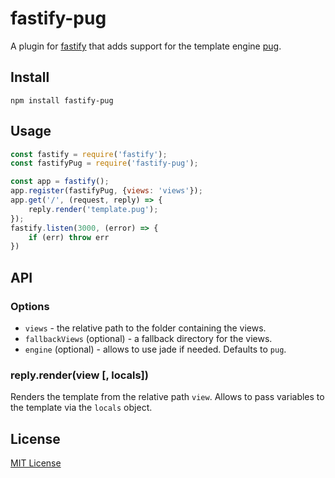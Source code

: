 # fastify-pug

A plugin for [fastify](http://fastify.io/) that adds support for the template engine [pug](https://pugjs.org).

## Install

```
npm install fastify-pug
```

## Usage

```js
const fastify = require('fastify');
const fastifyPug = require('fastify-pug');

const app = fastify();
app.register(fastifyPug, {views: 'views'});
app.get('/', (request, reply) => {
	reply.render('template.pug');
});
fastify.listen(3000, (error) => {
	if (err) throw err
})
```

## API

### Options
* `views` - the relative path to the folder containing the views.
* `fallbackViews` (optional) - a fallback directory for the views.
* `engine` (optional) - allows to use jade if needed. Defaults to `pug`.
### reply.render(view [, locals])
Renders the template from the relative path `view`. Allows to pass variables to the template via the `locals` object.

## License

[MIT License](./LICENSE)